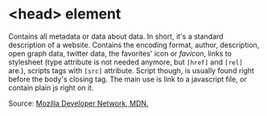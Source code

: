 # \<head> element

Contains all metadata or data about data. In short, it\'s a standard
description of a website. Contains the encoding format, author,
description, open graph data, twitter data, the favorites\' icon or
*favicon*, links to stylesheet (type attribute is not needed anymore,
but `[href]` and `[rel]` are.), scripts tags with `[src]` attribute.
Script though, is usually found right before the body\'s closing tag.
The main use is link to a javascript file, or contain plain js right on
it.

Source: [Mozilla Developer Network,
MDN.](https://developer.mozilla.org/en-US/docs/Learn/HTML/Introduction_to_HTML/The_head_metadata_in_HTML)
